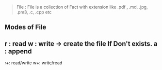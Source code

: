 
> File : File is a collection of Fact with extension like .pdf , .md, .jpg, .pm3, .c, .cpp etc

## Modes of File 

r : read
w : write   ->  create the file If Don't exists. 
a : append
--------------
r+: read/write
w+: write/read 
